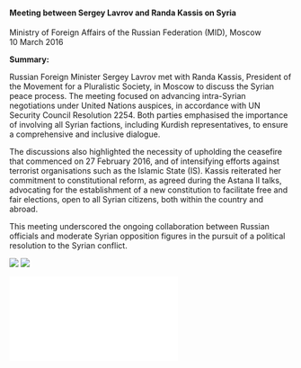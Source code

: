 <h4>Meeting between Sergey Lavrov and Randa Kassis on Syria</h4>

Ministry of Foreign Affairs of the Russian Federation (MID), Moscow  
10 March 2016
	
<b>Summary:</b>	

Russian Foreign Minister Sergey Lavrov met with Randa Kassis, President of the Movement for a Pluralistic Society, in Moscow to discuss the Syrian peace process. The meeting focused on advancing intra-Syrian negotiations under United Nations auspices, in accordance with UN Security Council Resolution 2254. Both parties emphasised the importance of involving all Syrian factions, including Kurdish representatives, to ensure a comprehensive and inclusive dialogue.

The discussions also highlighted the necessity of upholding the ceasefire that commenced on 27 February 2016, and of intensifying efforts against terrorist organisations such as the Islamic State (IS). Kassis reiterated her commitment to constitutional reform, as agreed during the Astana II talks, advocating for the establishment of a new constitution to facilitate free and fair elections, open to all Syrian citizens, both within the country and abroad.

This meeting underscored the ongoing collaboration between Russian officials and moderate Syrian opposition figures in the pursuit of a political resolution to the Syrian conflict.

![](93.jpg)
![](94.JPG)

![](95.pdf)
<p></p>
